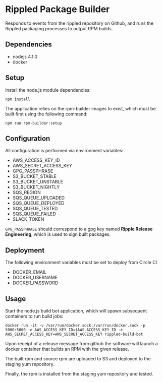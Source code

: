 # Rippled Package Builder

Responds to events from the rippled repository on Github,
and runs the Rippled packaging processes to output RPM builds.

## Dependencies

- nodejs 4.1.0
- docker

## Setup

Install the node.js module dependencies:

```
npm install
```

The application relies on the rpm-builder images to exist, which must be
built first using the following command:

```
npm run rpm-builder:setup
```

## Configuration

All configuration is performed via environment variables:

- AWS_ACCESS_KEY_ID
- AWS_SECRET_ACCESS_KEY
- GPG_PASSPHRASE
- S3_BUCKET_STABLE
- S3_BUCKET_UNSTABLE
- S3_BUCKET_NIGHTLY
- SQS_REGION
- SQS_QUEUE_UPLOADED
- SQS_QUEUE_DEPLOYED
- SQS_QUEUE_TESTED
- SQS_QUEUE_FAILED
- SLACK_TOKEN

`GPG_PASSPHRASE` should correspond to a gpg key named **Ripple Release Engineering**, which is used to sign built packages.

## Deployment

The following environment variables must be set to deploy from Circle CI

- DOCKER_EMAIL
- DOCKER_USERNAME
- DOCKER_PASSWORD

## Usage

Start the node.js build bot application, which will spawn subsequent containers to run build jobs:

```
docker run -it -v /var/run/docker.sock:/var/run/docker.sock -p 5000:5000 -e AWS_ACCESS_KEY_ID=$AWS_ACCESS_KEY_ID -e AWS_SECRET_ACCESS_KEY=AWS_SECRET_ACCESS_KEY rippled-build-bot
```

Upon receipt of a release message from github the software
will launch a docker container that builds an RPM with the
given release.

The built rpm and source rpm are uploaded to S3 and deployed to the staging yum repository.

Finally, the rpm is installed from the staging yum repository and tested.
